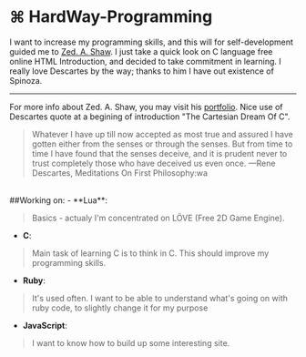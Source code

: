 # ⌘ HardWay-Programming
I want to increase my programming skills, and this will for self-development guided
me to [Zed. A. Shaw](http://learncodethehardway.org/). I just take a quick look on 
C language free online HTML Introduction, and decided to take commitment in learning. I
really love Descartes by the way; thanks to him I have out existence of Spinoza.
*****************************************************************************************
For more info about Zed. A. Shaw, you may visit his [portfolio](http://zedshaw.com/).
Nice use of Descartes quote at a begining of introduction "The Cartesian Dream Of C".
> Whatever I have up till now accepted as most true and assured I have gotten either 
  from the senses or through the senses. But from time to time I have found that the 
  senses deceive, and it is prudent never to trust completely those who have deceived 
  us even once.
> —Rene Descartes, Meditations On First Philosophy:wa

<br>
##Working on:
- **Lua**:<br>

> Basics - actualy I'm concentrated on LÖVE (Free 2D Game Engine).

- **C**:<br>

> Main task of learning C is to think in C. This should improve my programming skills.

- **Ruby**:<br>

> It's used often. I want to be able to understand what's going on with ruby code,
to slightly change it for my purpose

- **JavaScript**:<br>

> I want to know how to build up some interesting site.
